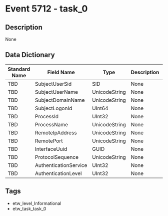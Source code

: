 # Event 5712 - task_0

## Description
None

## Data Dictionary
|Standard Name|Field Name|Type|Description|Sample Value|
|---|---|---|---|---|
|TBD|SubjectUserSid|SID|None|`None`|
|TBD|SubjectUserName|UnicodeString|None|`None`|
|TBD|SubjectDomainName|UnicodeString|None|`None`|
|TBD|SubjectLogonId|UInt64|None|`None`|
|TBD|ProcessId|UInt32|None|`None`|
|TBD|ProcessName|UnicodeString|None|`None`|
|TBD|RemoteIpAddress|UnicodeString|None|`None`|
|TBD|RemotePort|UnicodeString|None|`None`|
|TBD|InterfaceUuid|GUID|None|`None`|
|TBD|ProtocolSequence|UnicodeString|None|`None`|
|TBD|AuthenticationService|UInt32|None|`None`|
|TBD|AuthenticationLevel|UInt32|None|`None`|

## Tags
* etw_level_Informational
* etw_task_task_0